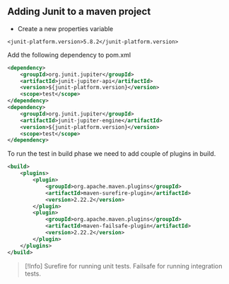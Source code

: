 ## Adding Junit to a maven project
- Create a new properties variable
```
<junit-platform.version>5.8.2</junit-platform.version>
```

Add the following dependency to pom.xml

```xml
<dependency>  
    <groupId>org.junit.jupiter</groupId>  
    <artifactId>junit-jupiter-api</artifactId>  
    <version>${junit-platform.version}</version>  
    <scope>test</scope>  
</dependency>  
<dependency>  
    <groupId>org.junit.jupiter</groupId>  
    <artifactId>junit-jupiter-engine</artifactId>  
    <version>${junit-platform.version}</version>  
    <scope>test</scope>  
</dependency>
```

To run the test in build phase we need to add couple of plugins in build.

```xml
<build>  
    <plugins>
        <plugin>
            <groupId>org.apache.maven.plugins</groupId>  
            <artifactId>maven-surefire-plugin</artifactId>  
            <version>2.22.2</version>  
        </plugin>
        <plugin>
            <groupId>org.apache.maven.plugins</groupId>  
            <artifactId>maven-failsafe-plugin</artifactId>  
            <version>2.22.2</version>  
        </plugin>
    </plugins>
</build>
```

>[!Info]
> Surefire for running unit tests.
> Failsafe for running integration tests.